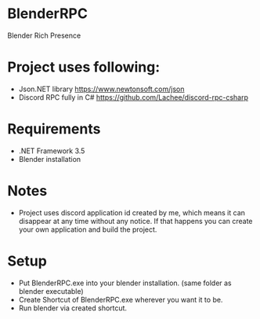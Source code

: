 # BlenderRPC
Blender Rich Presence 

# Project uses following:
* Json.NET library https://www.newtonsoft.com/json
* Discord RPC fully in C# https://github.com/Lachee/discord-rpc-csharp

# Requirements
* .NET Framework 3.5
* Blender installation

# Notes
* Project uses discord application id created by me, which means it can disappear at any time without any notice. If that happens you can create your own application and build the project.

# Setup
* Put BlenderRPC.exe into your blender installation. (same folder as blender executable)
* Create Shortcut of BlenderRPC.exe wherever you want it to be.
* Run blender via created shortcut.
